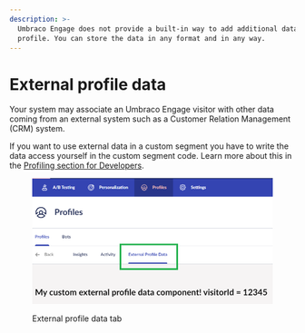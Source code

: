 ```yaml
---
description: >-
  Umbraco Engage does not provide a built-in way to add additional data to a
  profile. You can store the data in any format and in any way.
---
```


# External profile data

Your system may associate an Umbraco Engage visitor with other data coming from an external system such as a Customer Relation Management (CRM) system.

If you want to use external data in a custom segment you have to write the data access yourself in the custom segment code. Learn more about this in the [Profiling section for Developers](../../developers/profiling/external-profile-data.md).

<figure><img src="../../.gitbook/assets/image (17).png" alt=""><figcaption><p>External profile data tab</p></figcaption></figure>

